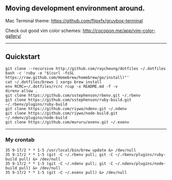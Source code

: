 Moving development environment around.
------

Mac Terminal theme: https://github.com/flipxfx/gruvbox-terminal

Check out good vim color schemes: http://cocopon.me/app/vim-color-gallery/

------

## Quickstart

    git clone --recursive http://github.com/raycheung/dotfiles ~/.dotfiles
    bash -c 'ruby -e "$(curl -fsSL https://raw.github.com/Homebrew/homebrew/go/install)"'
    cat ~/.dotfiles/brews | xargs brew install
    env RCRC=~/.dotfiles/rcrc rcup -x README.md -f -v
    direnv allow .
    git clone https://github.com/sstephenson/rbenv.git ~/.rbenv
    git clone https://github.com/sstephenson/ruby-build.git ~/.rbenv/plugins/ruby-build
    git clone https://github.com/riywo/ndenv.git ~/.ndenv
    git clone https://github.com/riywo/node-build.git ~/.ndenv/plugins/node-build
    git clone https://github.com/mururu/exenv.git ~/.exenv

------

### My crontab

    35 9-17/2 * * 1-5 /usr/local/bin/brew update &> /dev/null
    35 9-17/2 * * 1-5 (git -C ~/.rbenv pull; git -C ~/.rbenv/plugins/ruby-build pull) &> /dev/null
    35 9-17/2 * * 1-5 (git -C ~/.ndenv pull; git -C ~/.ndenv/plugins/node-build pull) &> /dev/null
    35 9-17/2 * * 1-5 (git -C ~/.exenv pull) &> /dev/null
